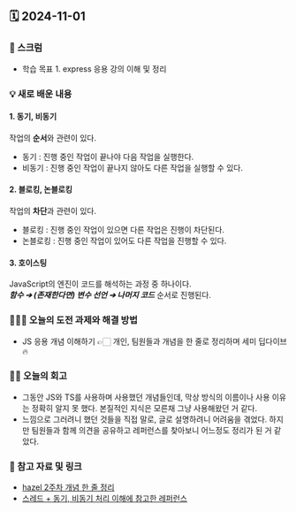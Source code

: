 ## 🗓️ 2024-11-01

### 🐌 스크럼

- 학습 목표 1. express 응용 강의 이해 및 정리

### 💡 새로 배운 내용

#### 1. 동기, 비동기

작업의 **순서**와 관련이 있다.

- 동기 : 진행 중인 작업이 끝나야 다음 작업을 실행한다.
- 비동기 : 진행 중인 작업이 끝나지 않아도 다른 작업을 실행할 수 있다.

#### 2. 블로킹, 논블로킹

작업의 **차단**과 관련이 있다.

- 블로킹 : 진행 중인 작업이 있으면 다른 작업은 진행이 차단된다.
- 논블로킹 : 진행 중인 작업이 있어도 다른 작업을 진행할 수 있다.

#### 3. 호이스팅

JavaScript의 엔진이 코드를 해석하는 과정 중 하나이다. <br />
***함수 ➔ (존재한다면) 변수 선언 ➔ 나머지 코드*** 순서로 진행된다.

### 👩🏻‍💻 오늘의 도전 과제와 해결 방법

- JS 응용 개념 이해하기 👉🏻 개인, 팀원들과 개념을 한 줄로 정리하며 세미 딥다이브 🔥

### 👏🏻 오늘의 회고

- 그동안 JS와 TS를 사용하며 사용했던 개념들인데, 막상 방식의 이름이나 사용 이유는 정확히 알지 못 했다. 본질적인 지식은 모른채  그냥 사용해왔던 거 같다. 
- 느낌으로 그러려니 했던 것들을 직접 말로, 글로 설명하려니 어려움을 겪었다. 하지만 팀원들과 함께 의견을 공유하고 레퍼런스를 찾아보니 어느정도 정리가 된 거 같았다.

### 🔗 참고 자료 및 링크

- [hazel 2주차 개념 한 줄 정리](https://www.notion.so/adapterz/2-c03dfa14528a4e05b9c42e952a605839)
- [스레드 + 동기, 비동기 처리 이해에 참고한 레퍼런스](https://dgjinsu.tistory.com/30)
